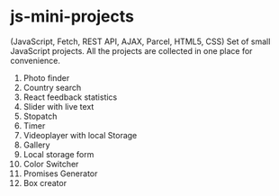 # js-mini-projects

(JavaScript, Fetch, REST API, AJAX, Parcel, HTML5, CSS)
Set of small JavaScript projects. All the projects are collected in one place for convenience.

1. Photo finder
2. Country search
3. React feedback statistics
4. Slider with live text
5. Stopatch
6. Timer
7. Videoplayer with local Storage
8. Gallery
9. Local storage form
10. Color Switcher
11. Promises Generator
12. Box creator
